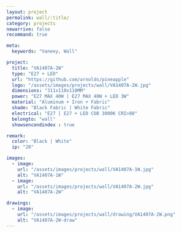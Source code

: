 ```yaml
---
layout: project
permalink: wall/:title/
category: projects
newarrive: false
recommand: true

meta:
  keywords: "Vaneey, Wall"

project:
  title: "VA1407A-2W"
  type: "E27 + LED"
  url: "https://github.com/arnolds/pineapple"
  logo: "/assets/images/projects/wall/VA1407A-2W.jpg"
  dimensions: "311x110x110MM"
  power: "E27 MAX 40W | E27 MAX 40W + LED 3W"
  material: "Aluminum + Iron + Fabric"
  shade: "Black Fabric | White Fabric"
  electrical: "E27 | E27 + LED COB 3000K CRI>80"
  belongto: "wall"
  showsencondindex : true

remark:
  color: "Black | White"
  ip: "20"

images:
  - image:
    url: "/assets/images/projects/wall/VA1407A-1W.jpg"
    alt: "VA1407A-1W"
  - image:
    url: "/assets/images/projects/wall/VA1407A-2W.jpg"
    alt: "VA1407A-2W"

drawings:
  - image:
    url: "/assets/images/projects/wall/drawing/VA1407A-2W.png"
    alt: "VA1407A-2W-draw"
---
```


